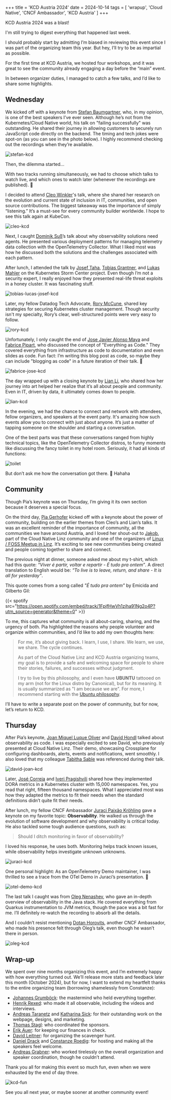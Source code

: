 +++
title = 'KCD Austria 2024'
date = 2024-10-14
tags = [
    'wrapup',
    'Cloud Native',
    'CNCF Ambassador',
    'KCD Austria'
]
+++

KCD Austria 2024 was a blast!

I'm still trying to digest everything that happened last week.

I should probably start by admitting I’m biased in reviewing this event since I was part of the organizing team this year.
But hey, I’ll try to be as impartial as possible.

For the first time at KCD Austria, we hosted four workshops, and it was great to see the community already engaging a day
before the “main” event.

In between organizer duties, I managed to catch a few talks, and I’d like to share some highlights.

## Wednesday

We kicked off with a keynote from [Stefan Baumgartner][], who, in my opinion, is one of the best speakers I’ve ever seen.
Although he’s not from the Kubernetes/Cloud Native world, his talk on "failing successfully" was outstanding. He shared
their journey in allowing customers to securely run JavaScript code directly on the backend. The timing and tech jokes were
spot-on (as you can see in the photo below). I highly recommend checking out the recordings when they’re available.

![stefan-kcd](img/kcd-2024/stefan-kcd.jpg
"Stefan Baumgartner keynote KCD Austria 2024 - Failing Successfully")

Then, the dilemma started...

With two tracks running simultaneously, we had to choose which talks to watch live, and which ones to watch later (whenever the
recordings are published). 😬

I decided to attend [Cleo Winkler][]'s talk, where she shared her research on the evolution and current state of inclusion
in IT, communities, and open source contributions. The biggest takeaway was the importance of simply “listening.” It’s a
must-see for every community builder worldwide. I hope to see this talk again at KubeCon.

![cleo-kcd](img/kcd-2024/cleo-kcd.jpg
"Cleo Winkler - Cultivating Inclusion: Enhancing Diversity for a Stronger Kubernetes Community")

Next, I caught [Dominik Suß][]’s talk about why observability solutions need agents. He presented various deployment patterns
for managing telemetry data collection with the OpenTelemetry Collector. What I liked most was how he discussed both the
solutions and the challenges associated with each pattern.

After lunch, I attended the talk by [Josef Taha][], [Tobias Grantner][], and [Lukas Mahler][] on the Kubernetes Storm Center
project. Even though I’m not a security expert, I really enjoyed how they presented real-life threat exploits in a honey cluster.
It was fascinating stuff.

![tobias-lucas-josef-kcd](img/kcd-2024/tobias-lucas-josef-kcd.jpg
"Tobias, Lukas and Josef - Kubernetes Storm Center: Open Source Threat Intelligence for Cloud Native")

Later, my fellow Datadog Tech Advocate, [Rory McCune][], shared key strategies for securing Kubernetes cluster management.
Though security isn't my specialty, Rory’s clear, well-structured points were very easy to follow.

![rory-kcd](img/kcd-2024/rory-kcd.jpg
"Rory McCune - Fortifying Kubernetes - Strategies for Secure Cluster Management")

Unfortunately, I only caught the end of [Jose Javier Alonso Maya][] and [Fabrice Pipart][], who discussed the concept of
"Everything as Code." They covered everything from infrastructure as code to documentation and even slides as code.
Fun fact: I’m writing this blog post as code, so maybe they can include "blogging as code" in a future iteration of their talk. 🤭

![fabrice-jose-kcd](img/kcd-2024/fabrice-jose-kcd.jpg
"Fabrice and Jose - Everything as Code: A Dozen As-Code Concepts beyond Infrastructure or Configuration as Code")

The day wrapped up with a closing keynote by [Lian Li][], who shared how her journey into art helped her realize that it’s all
about people and community. Even in IT, driven by data, it ultimately comes down to people.

![lian-kcd](img/kcd-2024/lian-kcd.jpg
"Lian Li - In a Land Before Metrics: Embracing the Art of Uncertainty")

In the evening, we had the chance to connect and network with attendees, fellow organizers, and speakers at the event party.
It's amazing how such events allow you to connect with just about anyone. It’s just a matter of tapping someone on the shoulder
and starting a conversation.

One of the best parts was that these conversations ranged from highly technical topics, like the OpenTelemetry Collector distros,
to funny moments like discussing the fancy toilet in my hotel room. Seriously, it had all kinds of functions:

![toilet](img/kcd-2024/toilet.jpg
"Fancy Toilet")

But don’t ask me how the conversation got there. 🙈 Hahaha

## Community

Though Pia’s keynote was on Thursday, I’m giving it its own section because it deserves a special focus.

On the third day, [Pia Gerhofer][] kicked off with a keynote about the power of community, building on the earlier themes from
Cleo’s and Lian’s talks. It was an excellent reminder of the importance of community, all the communities we have around Austria,
and I loved her shout-out to [Jakob][], part of the Cloud Native Linz community and one of the organizers of
[Linux / FOSS Meetup in Linz][]. It’s exciting to see new communities being created and people coming together to share and connect.

The previous night at dinner, someone asked me about my t-shirt, which had this quote: _“Viver é partir, voltar e repartir -
É tudo pra ontem”_. A direct translation to English would be: _“To live is to leave, return, and share - It is all for yesterday”_.

This quote comes from a song called _"É tudo pra ontem"_ by Emicida and Gilberto Gil:

{{< spotify src="https://open.spotify.com/embed/track/1FpjfHwVh1ziha91Ng2o4P?utm_source=generator&theme=0" >}}

To me, this captures what community is all about-caring, sharing, and the urgency of both. Pia highlighted the reasons why people
volunteer and organize within communities, and I’d like to add my own thoughts here:

> For me, it’s about giving back. I learn, I use, I share. We learn, we use, we share. The cycle continues.
>
> As part of the Cloud Native Linz and KCD Austria organizing teams, my goal is to provide a safe and welcoming space for people to
  share their stories, failures, and successes without judgment.
>
> I try to live by this philosophy, and I even have **UBUNTU** tattooed on my arm (not for the Linux distro by Canonical), but for
  its meaning. It is usually summarized as "I am because we are". For more, I recommend starting with the [Ubuntu philosophy][].

I’ll have to write a separate post on the power of community, but for now, let’s return to KCD.

## Thursday

After Pia’s keynote, [Joan Miquel Luque Oliver][] and [David Hondl][] talked about observability as code. I was especially excited
to see David, who previously presented at Cloud Native Linz. Their demo, showcasing Crossplane for configuring dashboards, alerts,
events and notifications, went smoothly. I also loved that my colleague [Tabitha Sable][] was referenced during their talk.

![david-joan-kcd](img/kcd-2024/david-joan-kcd.jpg
"David and Joan - Observability as Code - DIY with Crossplane")

Later, [José Correia][] and [Iveri Pragishvili][] shared how they implemented DORA metrics in a Kubernetes cluster with 15,000
namespaces. Yes, you read that right, fifteen thousand namespaces. What I appreciated most was how they adapted the metrics to fit
their needs when the standard definitions didn’t quite fit their needs.

After lunch, my fellow CNCF Ambassador [Juraci Paixão Kröhling][] gave a keynote on my favorite topic: **Observability**. He walked
us through the evolution of software development and why observability is critical today. He also tackled some tough audience
questions, such as:

> Should I ditch monitoring in favor of observability?

I loved his response, he uses both. Monitoring helps track known issues, while observability helps investigate unknown unknowns.

![juraci-kcd](img/kcd-2024/juraci-kcd.jpg
"Juraci Paixão Kröhling - The Role of Observability in Cloud Native Environments")

One personal highlight: As an OpenTelemetry Demo maintainer, I was thrilled to see a trace from the OTel Demo in Juraci’s presentation. 🤩

![otel-demo-kcd](img/kcd-2024/otel-demo-kcd.jpg
"OpenTelemetry Demo")

The last talk I caught was from [Oleg Nenashev][], who gave an in-depth overview of observability in the Java stack. He covered
everything from Quarkus instrumentation to JVM metrics, though the pace was a bit fast for me. I’ll definitely re-watch the
recording to absorb all the details.

And I couldn’t resist mentioning [Dotan Horovits][], another CNCF Ambassador, who made his presence felt through Oleg’s talk, even
though he wasn’t there in person.

![oleg-kcd](img/kcd-2024/oleg-kcd.jpg
"Oleg Nenashev - Modern Java app CI/CD observability with OTel, Quarkus and Gradle")

## Wrap-up

We spent over nine months organizing this event, and I’m extremely happy with how everything turned out. We’ll release more stats
and feedback later this month (October 2024), but for now, I want to extend my heartfelt thanks to the entire organizing team
(borrowing shamelessly from Constanze):

- [Johannes Grumböck][]: the mastermind who held everything together.
- [Henrik Rexed][]: who made it all observable, including the videos and interviews.
- [Andreas Taranetz][] and [Katharina Sick][]: for their outstanding work on the webpage, designs, and marketing.
- [Thomas Stagl][]: who coordinated the sponsors.
- [Erik Auer][]: for keeping our finances in check.
- [David Leitner][]: for organizing the scavenger hunt.
- [Daniel Drack][] and [Constanze Roedig][]: for hosting and making all the speakers feel welcome.
- [Andreas Grabner][]: who worked tirelessly on the overall organization and speaker coordination, though he couldn’t attend.

Thank you all for making this event so much fun, even when we were exhausted by the end of day three.

![kcd-fun](img/kcd-2024/kcd-fun.jpg
"Daniel and I having some fun with the KCD's cube seats")

See you all next year, or maybe sooner at another community event!

[Stefan Baumgartner]: https://www.linkedin.com/in/stefan-baumgartner-bb621564/
[Cleo Winkler]: https://www.linkedin.com/in/cleo-winkler/
[Dominik Suß]: https://github.com/theSuess
[Josef Taha]: https://www.linkedin.com/in/joseftaha/
[Tobias Grantner]: https://www.linkedin.com/in/tobias-grantner/
[Lukas Mahler]: https://www.linkedin.com/in/lukas-mahler-6b83a71a1/
[Rory McCune]: https://www.linkedin.com/in/rorym/
[Jose Javier Alonso Maya]: https://www.linkedin.com/in/jjavieralonso/
[Fabrice Pipart]: https://www.linkedin.com/in/fabricepipart/
[Lian Li]: https://www.linkedin.com/in/lian-li/
[Pia Gerhofer]: https://www.linkedin.com/in/pia-gerhofer-29395719a/
[Jakob]: https://www.linkedin.com/in/jakob-hofer-simulatan/
[Linux / FOSS Meetup in Linz]: https://www.meetup.com/linux-foss-linz/
[Ubuntu philosophy]: https://en.wikipedia.org/wiki/Ubuntu_philosophy
[Joan Miquel Luque Oliver]: https://www.linkedin.com/in/joanluque/
[David Hondl]: https://www.linkedin.com/in/david-lastnamenotfoundexception/
[Tabitha Sable]: https://www.linkedin.com/in/tabithasable/
[José Correia]: https://www.linkedin.com/in/jmmcorreia/
[Iveri Pragishvili]: https://www.linkedin.com/in/iverip/
[Juraci Paixão Kröhling]: https://www.linkedin.com/in/jpkroehling/
[Oleg Nenashev]: https://www.linkedin.com/in/onenashev/
[Dotan Horovits]: https://www.linkedin.com/in/horovits/
[Johannes Grumböck]: https://www.linkedin.com/in/jgrumboe/
[Henrik Rexed]: https://www.linkedin.com/in/hrexed/
[Andreas Taranetz]: https://www.linkedin.com/in/andreas-taranetz/
[Katharina Sick]: https://www.linkedin.com/in/katharinasick/
[Thomas Stagl]: https://www.linkedin.com/in/thomas-stagl/
[Erik Auer]: https://www.linkedin.com/in/erik-auer/
[David Leitner]: https://www.linkedin.com/in/leitner-david/
[Daniel Drack]: https://www.linkedin.com/in/drackthor/
[Constanze Roedig]: https://www.linkedin.com/in/croedig/
[Andreas Grabner]: https://www.linkedin.com/in/grabnerandi/
